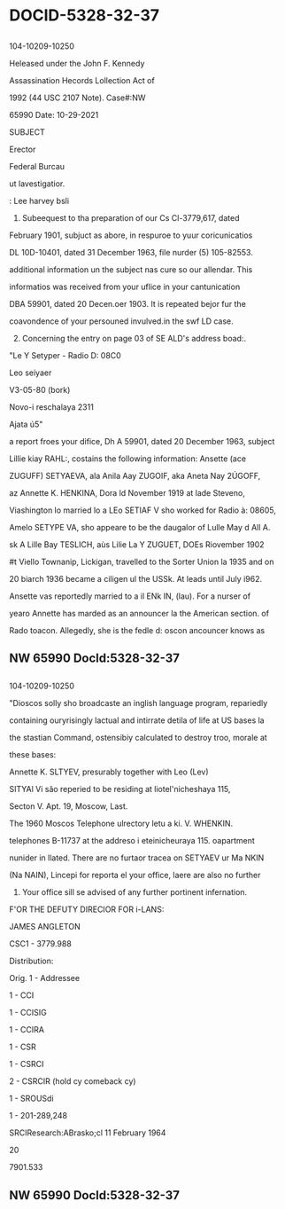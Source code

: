 # DOCID-5328-32-37

##
104-10209-10250

Heleased under the John F. Kennedy

Assassination Hecords Lollection Act of

1992 (44 USC 2107 Note). Case#:NW

65990 Date: 10-29-2021

SUBJECT

Erector

Federal Burcau

ut lavestigatior.

: Lee harvey bsli

1. Subeequest to tha preparation of our Cs Cl-3779,617, dated

February 1901, subjuct as abore, in respuroe to yuur coricunicatios

DL 10D-10401, dated 31 December 1963, file nurder (5) 105-82553.

additional information un the subject nas cure so our allendar. This

informatios was received from your uflice in your cantunication

DBA 59901, dated 20 Decen.oer 1903. It is repeated bejor fur the

coavondence of your persouned invulved.in the swf LD case.

2. Concerning the entry on page 03 of SE ALD's address boad:.

"Le Y Setyper - Radio D: 08C0

Leo seiyaer

V3-05-80 (bork)

Novo-i reschalaya 2311

Ajata ú5"

a report froes your difice, Dh A 59901, dated 20 December 1963, subject

Lillie kiay RAHL:, costains the following information: Ansette (ace

ZUGUFF) SETYAEVA, ala Anila Aay ZUGOIF, aka Aneta Nay 2ÚGOFF,

az Annette K. HENKINA, Dora ld November 1919 at lade Steveno,

Viashington lo married lo a LEo SETIAF V sho worked for Radio à: 08605,

Amelo SETYPE VA, sho appeare to be the daugalor of Lulle May d All A.

sk A Lille Bay TESLICH, aùs Lilie La Y ZUGUET, DOEs Riovember 1902

#t Viello Townanip, Lickigan, travelled to the Sorter Union la 1935 and on

20 biarch 1936 became a ciligen ul the USSk. At leads until July i962.

Ansette vas reportedly married to a il ENk IN, (lau). For a nurser of

yearo Annette has marded as an announcer la the American section. of

Rado toacon. Allegedly, she is the fedle d: oscon ancouncer knows as

NW 65990 Docld:5328-32-37
---

##
104-10209-10250

"Dioscos solly sho broadcaste an inglish language program, repariedly

containing ouryrisingly lactual and intirrate detila of life at US bases la

the stastian Command, ostensibiy calculated to destroy troo, morale at

these bases:

Annette K. SLTYEV, presurably together with Leo (Lev)

SITYAl Vi são reperied to be residing at liotel'nicheshaya 115,

Secton V. Apt. 19, Moscow, Last.

The 1960 Moscos Telephone ulrectory letu a ki. V. WHENKIN.

telephones B-11737 at the addreso i eteinicheuraya 115. oapartment

nunider in llated. There are no furtaor tracea on SETYAEV ur Ma NKIN

(Na NAIN), Lincepi for reporta el your office, laere are also no further

1. Your office sill se advised of any further portinent infernation.

F'OR THE DEFUTY DIRECIOR FOR i-LANS:

JAMES ANGLETON

CSC1 - 3779.988

Distribution:

Orig. 1 - Addressee

1 - CCI

1 - CCISIG

1 - CCIRA

1 - CSR

1 - CSRCI

2 - CSRCIR (hold cy comeback cy)

1 - SROUSdi

1 - 201-289,248

SRCIResearch:ABrasko;cl 11 February 1964

20

7901.533

NW 65990 Docld:5328-32-37
---

